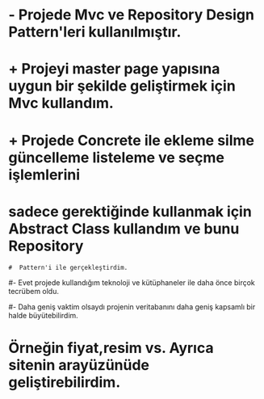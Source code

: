 # - Projede Mvc ve Repository Design Pattern'leri kullanılmıştır. 
#	+ Projeyi master page yapısına uygun bir şekilde geliştirmek için Mvc kullandım.
#	+ Projede Concrete ile ekleme silme güncelleme listeleme ve seçme işlemlerini 
#	  sadece gerektiğinde kullanmak için Abstract Class kullandım ve bunu Repository 
	#  Pattern'i ile gerçekleştirdim.

#- Evet projede kullandığım teknoloji ve kütüphaneler ile daha önce birçok tecrübem oldu.
  
#- Daha geniş vaktim olsaydı projenin veritabanını daha geniş kapsamlı bir halde büyütebilirdim.
#  Örneğin fiyat,resim vs. Ayrıca sitenin arayüzünüde geliştirebilirdim.
 



	 
